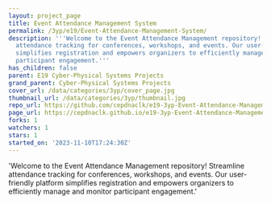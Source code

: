 ```yaml
---
layout: project_page
title: Event Attendance Management System
permalink: /3yp/e19/Event-Attendance-Management-System/
description: '''Welcome to the Event Attendance Management repository! Streamline
  attendance tracking for conferences, workshops, and events. Our user-friendly platform
  simplifies registration and empowers organizers to efficiently manage and monitor
  participant engagement.'''
has_children: false
parent: E19 Cyber-Physical Systems Projects
grand_parent: Cyber-Physical Systems Projects
cover_url: /data/categories/3yp/cover_page.jpg
thumbnail_url: /data/categories/3yp/thumbnail.jpg
repo_url: https://github.com/cepdnaclk/e19-3yp-Event-Attendance-Management-System
page_url: https://cepdnaclk.github.io/e19-3yp-Event-Attendance-Management-System
forks: 1
watchers: 1
stars: 1
started_on: '2023-11-10T17:24:30Z'
---
```


'Welcome to the Event Attendance Management repository! Streamline attendance tracking for conferences, workshops, and events. Our user-friendly platform simplifies registration and empowers organizers to efficiently manage and monitor participant engagement.'